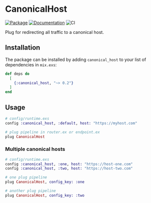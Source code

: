 # CanonicalHost

[![Package](https://img.shields.io/hexpm/v/canonical_host.svg)](https://hex.pm/packages/canonical_host) [![Documentation](http://img.shields.io/badge/hex.pm-docs-green.svg?style=flat)](https://hexdocs.pm/canonical_host) ![CI](https://github.com/balexand/canonical_host/actions/workflows/elixir.yml/badge.svg)

Plug for redirecting all traffic to a canonical host.

## Installation

The package can be installed by adding `canonical_host` to your list of dependencies in `mix.exs`:

```elixir
def deps do
  [
    {:canonical_host, "~> 0.2"}
  ]
end
```

## Usage

```elixir
# config/runtime.exs
config :canonical_host, :default, host: "https://myhost.com"
```

```elixir
# plug pipeline in router.ex or endpoint.ex
plug CanonicalHost
```

### Multiple canonical hosts

```elixir
# config/runtime.exs
config :canonical_host, :one, host: "https://host-one.com"
config :canonical_host, :two, host: "https://host-two.com"
```

```elixir
# one plug pipeline
plug CanonicalHost, config_key: :one

# another plug pipeline
plug CanonicalHost, config_key: :two
```
